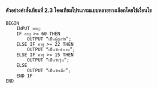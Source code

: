 #### ตัวอย่างคำสั่งเทียมที่ 2.3 โคดเทียมโปรแกรมแบบหลายทางเลือกโดยใช้เงื่อนไข
```
BEGIN
    INPUT อายุ;
    IF อายุ >= 60 THEN
        OUTPUT “เป็นผู้สูงวัย”;
    ELSE IF อายุ >= 22 THEN
        OUTPUT “เป็นวัยทำงาน”;
    ELSE IF อายุ >= 15 THEN
        OUTPUT “เป็นวัยรุ่น”;
    ELSE
        OUTPUT “เป็นวัยเด็ก”;
    END IF
END
```